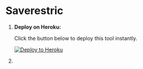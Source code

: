 # Saverestric





1. **Deploy on Heroku:**  

   Click the button below to deploy this tool instantly.



   [![Deploy to Heroku](https://www.herokucdn.com/deploy/button.svg)](https://dashboard.heroku.com/new?button-url=https://github.com/&template=https://github.com/XugeuTY/Master-Level-1-Private)



2.

